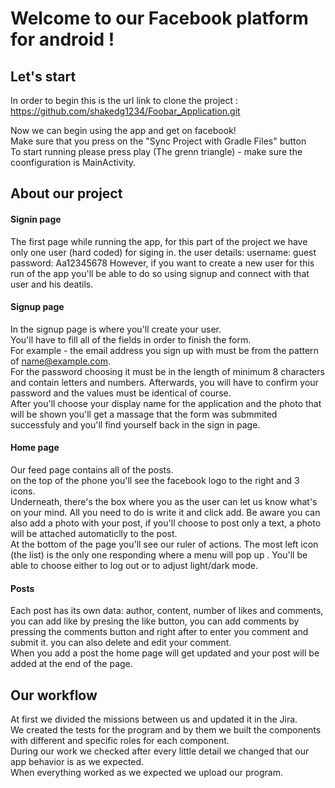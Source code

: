 # Welcome to our Facebook platform for android !

## Let's start
In order to begin this is the url link to clone the project : https://github.com/shakedg1234/Foobar_Application.git

Now we can begin using the app and get on facebook! <br>
Make sure that you press on the "Sync Project with Gradle Files" button <br>
To start running please press play (The grenn triangle) - make sure the coonfiguration is MainActivity.

## About our project

#### Signin page
The first page while running the app, for this part of the project we have only one user (hard coded) for siging in.
the user details:
username: guest
password: Aa12345678
However, if you want to create a new user for this run of the app you'll be able to do so using signup and connect with that user and his deatils.

#### Signup page
In the signup page is where you'll create your user. <br>
You'll have to fill all of the fields in order to finish the form. <br>
For example - the email address you sign up with must be from the pattern of name@example.com. <br>
For the password choosing it must be in the length of minimum 8 characters and contain letters and numbers. 
Afterwards, you will have to confirm your password and the values must be identical of course. <br>
After you'll choose your display name for the application and the photo that will be shown you'll get a massage that the form was submmited successfuly and you'll find yourself back in the sign in page.

#### Home page
Our feed page contains all of the posts. <br>
on the top of the phone you'll see the facebook logo to the right and 3 icons. <br>
Underneath, there's the box where you as the user can let us know what's on your mind. All you need to do is write it and click add.
Be aware you can also add a photo with your post, if you'll choose to post only a text, a photo will be attached automaticlly to the post. <br>
At the bottom of the page you'll see our ruler of actions. The most left icon (the list) is the only one responding where a menu will pop up . You'll be able to choose either to log out or to adjust light/dark mode. <br>

#### Posts
Each post has its own data: author, content, number of likes and comments, you can add like by presing the like button, you can add comments by pressing the comments button and right after to enter you comment and submit it. you can also delete and edit your comment. <br>
When you add a post the home page will get updated and your post will be added at the end of the page.

## Our workflow

At first we divided the missions between us and updated it in the Jira. <br>
We created the tests for the program and by them we built the components with different and specific roles for each component. <br>
During our work we checked after every little detail we changed that our app behavior is as we expected. <br> 
When everything worked as we expected we upload our program. <br>

